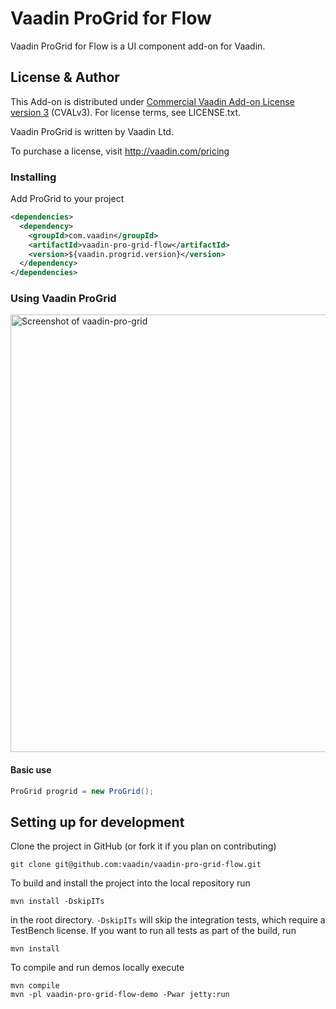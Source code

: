 # Vaadin ProGrid for Flow

Vaadin ProGrid for Flow is a UI component add-on for Vaadin.

## License & Author

This Add-on is distributed under [Commercial Vaadin Add-on License version 3](http://vaadin.com/license/cval-3) (CVALv3). For license terms, see LICENSE.txt.

Vaadin ProGrid is written by Vaadin Ltd.

To purchase a license, visit http://vaadin.com/pricing

### Installing
Add ProGrid to your project
```xml
<dependencies>
  <dependency>
    <groupId>com.vaadin</groupId>
    <artifactId>vaadin-pro-grid-flow</artifactId>
    <version>${vaadin.progrid.version}</version>
  </dependency>
</dependencies>
```

### Using Vaadin ProGrid

[<img src="https://raw.githubusercontent.com/vaadin/vaadin-pro-grid/master/screenshot.gif" width="700" alt="Screenshot of vaadin-pro-grid">](https://vaadin.com/components/vaadin-pro-grid)

#### Basic use
```java
ProGrid progrid = new ProGrid();
```

## Setting up for development

Clone the project in GitHub (or fork it if you plan on contributing)

```
git clone git@github.com:vaadin/vaadin-pro-grid-flow.git
```

To build and install the project into the local repository run

```mvn install -DskipITs```

in the root directory. `-DskipITs` will skip the integration tests, which require a TestBench license. If you want to run all tests as part of the build, run

```mvn install```

To compile and run demos locally execute

```
mvn compile
mvn -pl vaadin-pro-grid-flow-demo -Pwar jetty:run
```
